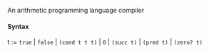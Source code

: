 An arithmetic programming language compiler

#### Syntax

t :=
  `true`
| `false`
| `(cond t t t)`
| `0`
| `(succ t)`
| `(pred t)`
| `(zero? t)`
